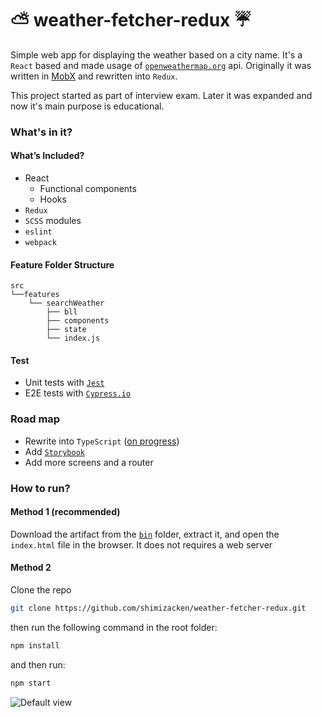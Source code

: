 # ⛅️ weather-fetcher-redux ☔️
Simple web app for displaying the weather based on a city name. It's a `React` based and made usage of [`openweathermap.org`](https://www.openweathermap.org/) api. Originally it was written in [MobX](https://github.com/shimizacken/weather-fetcher) and rewritten into `Redux`.

This project started as part of interview exam. Later it was expanded and now it's main purpose is educational.

### What's in it?
#### What’s Included?
- React
    - Functional components
    - Hooks
- `Redux`
- `SCSS` modules
- `eslint`
- `webpack`
#### Feature Folder Structure
```
src
└──features
    └── searchWeather
        ├── bll
        ├── components
        ├── state
        └── index.js
```

#### Test
- Unit tests with [`Jest`](https://jestjs.io/)
- E2E tests with [`Cypress.io`](https://www.cypress.io/)

### Road map
- Rewrite into `TypeScript` ([on progress](https://github.com/shimizacken/weather-fetcher-redux/tree/type-script))
- Add [`Storybook`](https://storybook.js.org)
- Add more screens and a router

### How to run?
#### Method 1 (recommended)
Download the artifact from the [`bin`](https://github.com/shimizacken/weather-fetcher-redux/blob/master/bin/weather-fetcher-latest.zip) folder, extract it, and open the `index.html` file in the browser. It does not requires a web server

#### Method 2  
Clone the repo
```bash
git clone https://github.com/shimizacken/weather-fetcher-redux.git
```
then run the following command in the root folder:
```bash
npm install
```
and then run:
```bash
npm start
```

![Default view](src/assets/screenshots/wf.gif "Default view")